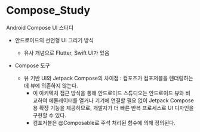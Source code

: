 # Compose_Study
Android Compose UI 스터디


- 안드로이드의 선언형 UI 그리기 방식
  * 유사 개념으로 Flutter, Swift UI가 있음
  
- Compose 도구
  * 뷰 기반 UI와 Jetpack Compose의 차이점 : 컴포즈가 컴포저블을 렌더링하는 데 뷰에 의존하지 않는다.
    - 이 아키텍처 접근 방식을 통해 안드로이드 스튜디오는 안드로이드 뷰와 비교하여 에뮬레이터를 열거나 기기에 연결할 필요 없이 Jetpack Compose용 확장 기능을 제공하므로, 개발자가 더 빠른 반복 프로세스로 UI 디자인을 구현할 수 있다. 
    - 컴포저블은 @Composable로 주석 처리된 함수에 의해 정의된다.
